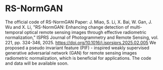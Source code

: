 # RS-NormGAN
The official code of RS-NormGAN
Paper: J. Miao, S. Li, X. Bai, W. Gan, J. Wu and X. Li, "RS-NormGAN: Enhancing change detection of multi-temporal optical remote sensing images through effective radiometric normalization," ISPRS Journal of Photogrammetry and Remote Sensing, vol. 221, pp. 324-346, 2025. https://doi.org/10.1016/j.isprsjprs.2025.02.005
We proposed a pseudo invariant feature (PIF) - inspired weakly supervised generative adversarial network (GAN) for remote sensing images radiometric normalization, which is beneficial for applications.
The code and data will be available soon.
